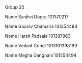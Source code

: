 Group 20

Name Sanjhvi Dogra 101370217

Name Gourav Chamaria 101354494

Name Harsh Padsala 101387963

Name Vedant Gohel 1013101398199

Name Megha Gangnani 101354494
